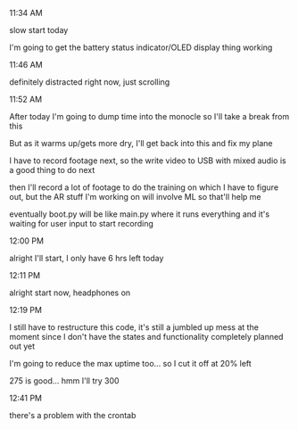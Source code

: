 11:34 AM

slow start today

I'm going to get the battery status indicator/OLED display thing working

11:46 AM

definitely distracted right now, just scrolling

11:52 AM

After today I'm going to dump time into the monocle so I'll take a break from this

But as it warms up/gets more dry, I'll get back into this and fix my plane

I have to record footage next, so the write video to USB with mixed audio is a good thing to do next

then I'll record a lot of footage to do the training on which I have to figure out, but the AR stuff I'm working on will involve ML so that'll help me

eventually boot.py will be like main.py where it runs everything and it's waiting for user input to start recording

12:00 PM

alright I'll start, I only have 6 hrs left today

12:11 PM

alright start now, headphones on

12:19 PM

I still have to restructure this code, it's still a jumbled up mess at the moment since I don't have the states and functionality completely planned out yet

I'm going to reduce the max uptime too... so I cut it off at 20% left

275 is good... hmm I'll try 300

12:41 PM

there's a problem with the crontab

